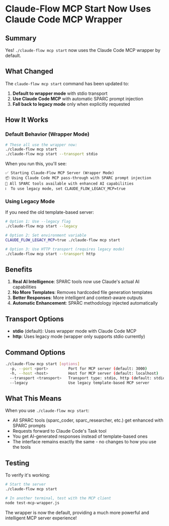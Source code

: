 # Claude-Flow MCP Start Now Uses Claude Code MCP Wrapper

## Summary

Yes! `./claude-flow mcp start` now uses the Claude Code MCP wrapper by default.

## What Changed

The `claude-flow mcp start` command has been updated to:
1. **Default to wrapper mode** with stdio transport
2. **Use Claude Code MCP** with automatic SPARC prompt injection
3. **Fall back to legacy mode** only when explicitly requested

## How It Works

### Default Behavior (Wrapper Mode)
```bash
# These all use the wrapper now:
./claude-flow mcp start
./claude-flow mcp start --transport stdio
```

When you run this, you'll see:
```
✅ Starting Claude-Flow MCP Server (Wrapper Mode)
📦 Using Claude Code MCP pass-through with SPARC prompt injection
🔧 All SPARC tools available with enhanced AI capabilities
ℹ️  To use legacy mode, set CLAUDE_FLOW_LEGACY_MCP=true
```

### Using Legacy Mode
If you need the old template-based server:
```bash
# Option 1: Use --legacy flag
./claude-flow mcp start --legacy

# Option 2: Set environment variable
CLAUDE_FLOW_LEGACY_MCP=true ./claude-flow mcp start

# Option 3: Use HTTP transport (requires legacy mode)
./claude-flow mcp start --transport http
```

## Benefits

1. **Real AI Intelligence**: SPARC tools now use Claude's actual AI capabilities
2. **No More Templates**: Removes hardcoded file generation templates
3. **Better Responses**: More intelligent and context-aware outputs
4. **Automatic Enhancement**: SPARC methodology injected automatically

## Transport Options

- **stdio** (default): Uses wrapper mode with Claude Code MCP
- **http**: Uses legacy mode (wrapper only supports stdio currently)

## Command Options

```bash
./claude-flow mcp start [options]
  -p, --port <port>         Port for MCP server (default: 3000)
  -h, --host <host>         Host for MCP server (default: localhost)
  --transport <transport>   Transport type: stdio, http (default: stdio)
  --legacy                  Use legacy template-based MCP server
```

## What This Means

When you use `./claude-flow mcp start`:
- All SPARC tools (sparc_coder, sparc_researcher, etc.) get enhanced with SPARC prompts
- Requests forward to Claude Code's Task tool
- You get AI-generated responses instead of template-based ones
- The interface remains exactly the same - no changes to how you use the tools

## Testing

To verify it's working:
```bash
# Start the server
./claude-flow mcp start

# In another terminal, test with the MCP client
node test-mcp-wrapper.js
```

The wrapper is now the default, providing a much more powerful and intelligent MCP server experience!